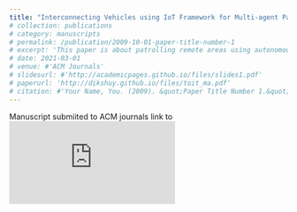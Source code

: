 ```yaml
---
title: "Interconnecting Vehicles using IoT Framework for Multi-agent Patrolling"
# collection: publications
# category: manuscripts
# permalink: /publication/2009-10-01-paper-title-number-1
# excerpt: 'This paper is about patrolling remote areas using autonomous vehicles and how to coordinate between them using multi agent reinforcement learning'
# date: 2021-03-01
# venue: #'ACM Journals'
# slidesurl: #'http://academicpages.github.io/files/slides1.pdf'
# paperurl: 'http://dikshuy.github.io/files/toit_ma.pdf'
# citation: #'Your Name, You. (2009). &quot;Paper Title Number 1.&quot; <i>Journal 1</i>. 1(1).'
---
```


Manuscript submiited to ACM journals
link to ![paper](http://dikshuy.github.io/files/toit_ma.pdf)
